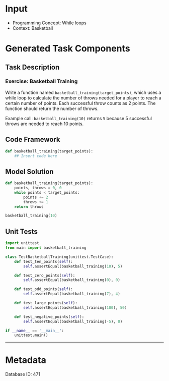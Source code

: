 # Input
- Programming Concept: While loops
- Context: Basketball

# Generated Task Components
## Task Description
### Exercise: Basketball Training

Write a function named `basketball_training(target_points)`, which uses a while loop to calculate the number of throws needed for a player to reach a certain number of points. Each successful throw counts as 2 points. The function should return the number of throws.

Example call: `basketball_training(10)` returns `5` because 5 successful throws are needed to reach 10 points.

## Code Framework
```python
def basketball_training(target_points):
    ## Insert code here
```

## Model Solution
```python
def basketball_training(target_points):
    points, throws = 0, 0
    while points < target_points:
        points += 2
        throws += 1
    return throws

basketball_training(10)
```

## Unit Tests
```python
import unittest
from main import basketball_training

class TestBasketballTraining(unittest.TestCase):
    def test_ten_points(self):
        self.assertEqual(basketball_training(10), 5)

    def test_zero_points(self):
        self.assertEqual(basketball_training(0), 0)

    def test_odd_points(self):
        self.assertEqual(basketball_training(7), 4)

    def test_large_points(self):
        self.assertEqual(basketball_training(100), 50)

    def test_negative_points(self):
        self.assertEqual(basketball_training(-5), 0)

if __name__ == '__main__':
    unittest.main()
```
___
# Metadata
Database ID: 471
